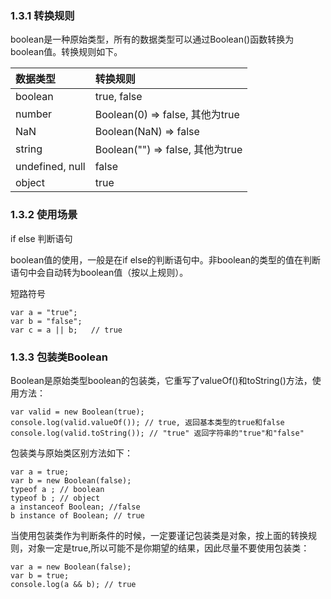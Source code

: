 ### 1.3.1 转换规则

boolean是一种原始类型，所有的数据类型可以通过Boolean\(\)函数转换为boolean值。转换规则如下。

| 数据类型 | 转换规则 |
| :--- | :--- |
| boolean | true, false |
| number | Boolean\(0\) =&gt; false, 其他为true |
| NaN | Boolean\(NaN\) =&gt; false |
| string | Boolean\(""\) =&gt; false, 其他为true |
| undefined, null | false |
| object | true |

### 1.3.2 使用场景

if else 判断语句

boolean值的使用，一般是在if else的判断语句中。非boolean的类型的值在判断语句中会自动转为boolean值（按以上规则）。

短路符号

```
var a = "true";
var b = "false";
var c = a || b;   // true
```

### 1.3.3 包装类Boolean

Boolean是原始类型boolean的包装类，它重写了valueOf()和toString()方法，使用方法：

```
var valid = new Boolean(true);
console.log(valid.valueOf()); // true, 返回基本类型的true和false
console.log(valid.toString()); // "true" 返回字符串的"true"和"false"
```

包装类与原始类区别方法如下：

```
var a = true;
var b = new Boolean(false);
typeof a ; // boolean
typeof b ; // object
a instanceof Boolean; //false
b instance of Boolean; // true
```

当使用包装类作为判断条件的时候，一定要谨记包装类是对象，按上面的转换规则，对象一定是true,所以可能不是你期望的结果，因此尽量不要使用包装类：

```
var a = new Boolean(false);
var b = true;
console.log(a && b); // true
```

